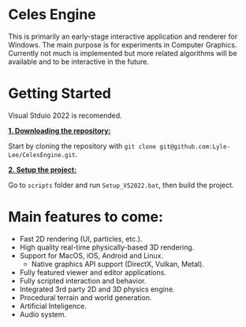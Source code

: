 # Celes Engine

This is primarily an early-stage interactive application and renderer for Windows.
The main purpose is for experiments in Computer Graphics.
Currently not much is implemented but more related algorithms will be available and to be interactive in the future.

# Getting Started

Visual Stduio 2022 is recomended.

<ins>**1. Downloading the repository:**</ins>

Start by cloning the repository with `git clone git@github.com:Lyle-Lee/CelesEngine.git`.

<ins>**2. Setup the project:**</ins>

Go to `scripts` folder and run `Setup_VS2022.bat`, then build the project.

# Main features to come:

* Fast 2D rendering (UI, particles, etc.).
* High quality real-time physically-based 3D rendering.
* Support for MacOS, iOS, Android and Linux.
	* Native graphics API support (DirectX, Vulkan, Metal).
* Fully featured viewer and editor applications.
* Fully scripted interaction and behavior.
* Integrated 3rd party 2D and 3D physics engine.
* Procedural terrain and world generation.
* Artificial Inteligence.
* Audio system.
